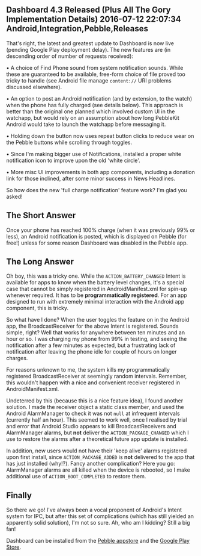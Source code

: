 Dashboard 4.3 Released (Plus All The Gory Implementation Details)
2016-07-12 22:07:34
Android,Integration,Pebble,Releases
---

That's right, the latest and greatest update to Dashboard is now live (pending Google Play deployment delay). The new features are (in descending order of number of requests received):

• A choice of Find Phone sound from system notification sounds. While these are guaranteed to be available, free-form choice of file proved too tricky to handle (see Android file manage <code>content://</code> URI problems discussed elsewhere).

• An option to post an Android notification (and by extension, to the watch) when the phone has fully charged (see details below). This approach is better than the original one planned which involved custom UI in the watchapp, but would rely on an assumption about how long PebbleKit Android would take to launch the watchapp before messaging it.

• Holding down the button now uses repeat button clicks to reduce wear on the Pebble buttons while scrolling through toggles.

• Since I'm making bigger use of Notifications, installed a proper white notification icon to improve upon the old 'white circle'.

• More misc UI improvements in both app components, including a donation link for those inclined, after some minor success in News Headlines.

So how does the new 'full charge notification' feature work? I'm glad you asked!

## The Short Answer

Once your phone has reached 100% charge (when it was previously 99% or less), an Android notification is posted, which is displayed on Pebble (for free!) unless for some reason Dashboard was disabled in the Pebble app.

## The Long Answer

Oh boy, this was a tricky one. While the <code>ACTION_BATTERY_CHANGED</code> Intent is available for apps to know when the battery level changes, it's a special case that cannot be simply registered in AndroidManifest.xml for spin-up whenever required. It has to be <strong>programmatically registered</strong>. For an app designed to run with extremely minimal interaction with the Android app component, this is tricky.

So what have I done? When the user toggles the feature on in the Android app, the BroadcastReceiver for the above Intent is registered. Sounds simple, right? Well that works for anywhere between ten minutes and an hour or so. I was charging my phone from 99% in testing, and seeing the notification after a few minutes as expected, but a frustrating lack of notification after leaving the phone idle for couple of hours on longer charges.

For reasons unknown to me, the system kills my programmatically registered BroadcastReceiver at seemingly random intervals. Remember, this wouldn't happen with a nice and convenient receiver registered in AndroidManifest.xml.

Undeterred by this (because this is a nice feature idea), I found another solution. I made the receiver object a static class member, and used the Android AlarmManager to check it was not <code>null</code> at infrequent intervals (currently half an hour). This seemed to work well, once I realised by trial and error that Android Studio appears to kill BroadcastReceivers and AlarmManager alarms, but<strong> not</strong> deliver the <code>ACTION_PACKAGE_CHANGED</code> which I use to restore the alarms after a theoretical future app update is installed.

In addition, new users would not have their 'keep alive' alarms registered upon first install, since <code>ACTION_PACKAGE_ADDED</code> is <strong>not</strong> delivered to the app that has just installed (why!?). Fancy another complication? Here you go: AlarmManager alarms are all killed when the device is rebooted, so I make additional use of <code>ACTION_BOOT_COMPLETED</code> to restore them.

## Finally

So there we go! I've always been a vocal proponent of Android's Intent system for IPC, but after this set of complications (which has still yielded an apparently solid solution), I'm not so sure. Ah, who am I kidding? Still a big fan!

Dashboard can be installed from the <a href="https://apps.getpebble.com/en_US/application/53ec8d840c3036447e000109">Pebble appstore</a> and the <a href="https://play.google.com/store/apps/details?id=com.wordpress.ninedof.dashboard">Google Play Store</a>.
